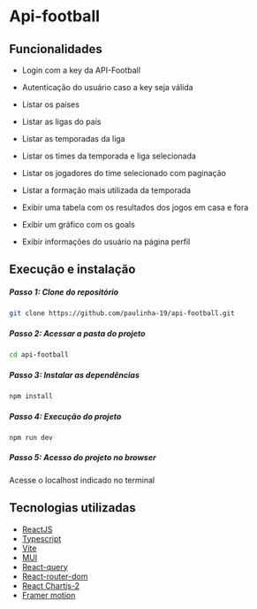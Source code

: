 # Api-football

## Funcionalidades

- Login com a key da API-Football

- Autenticação do usuário caso a key seja válida

- Listar os países

- Listar as ligas do país

- Listar as temporadas da liga

- Listar os times da temporada e liga selecionada

- Listar os jogadores do time selecionado com paginação

- Listar a formação mais utilizada da temporada

- Exibir uma tabela com os resultados dos jogos em casa e fora

- Exibir um gráfico com os goals

- Exibir informações do usuário na página perfil

## Execução e instalação

##### Passo 1: Clone do repositório
```bash
git clone https://github.com/paulinha-19/api-football.git
```
    
##### Passo 2: Acessar a pasta do projeto
```bash
cd api-football
```
    
##### Passo 3: Instalar as dependências
```bash
npm install
```

##### Passo 4: Execução do projeto
```bash
npm run dev
```

##### Passo 5: Acesso do projeto no browser
Acesse o localhost indicado no terminal

## Tecnologias utilizadas

  - [ReactJS](https://pt-br.reactjs.org)
  - [Typescript](https://www.typescriptlang.org)
  - [Vite](https://vitejs.dev)
  - [MUI](https://mui.com/)
  - [React-query](https://tanstack.com/query/v3/)
  - [React-router-dom](https://reactrouter.com/en/main)
  - [React Chartjs-2](https://react-chartjs-2.js.org/)
  - [Framer motion](https://www.framer.com/motion/)
    

